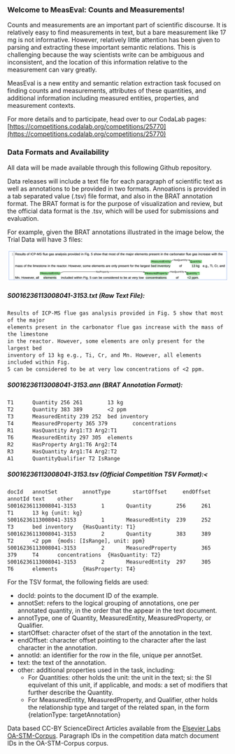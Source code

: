 ### Welcome to MeasEval: Counts and Measurements!

Counts and measurements are an important part of scientific discourse. It is relatively easy to find measurements in text, but a bare measurement like 17 mg is not informative. However, relatively little attention has been given to parsing and extracting these important semantic relations. This is challenging because the way scientists write can be ambiguous and inconsistent, and the location of this information relative to the measurement can vary greatly.

MeasEval is a new entity and semantic relation extraction task focused on finding counts and measurements, attributes of these quantities, and additional information including measured entities, properties, and measurement contexts.

For more details and to participate, head over to our CodaLab pages:
[https://competitions.codalab.org/competitions/25770](https://competitions.codalab.org/competitions/25770)

### Data Formats and Availability

All data will be made available through this following Github repository.

Data releases will include a text file for each paragraph of scientific text as well as annotations to be provided in two formats. Annoations is provided in a tab separated value (.tsv) file format, and also in the BRAT annotation format. The BRAT format is for the purpose of visualization and review, but the official data format is the .tsv, which will be used for submissions and evaluation.

For example, given the BRAT annotations illustrated in the image below, the Trial Data will have 3 files:

![Brat Example](assets/brat-example.jpg)

##### S0016236113008041-3153.txt (Raw Text File):

```
Results of ICP-MS flue gas analysis provided in Fig. 5 show that most of the major
elements present in the carbonator flue gas increase with the mass of the limestone
in the reactor. However, some elements are only present for the largest bed
inventory of 13 kg e.g., Ti, Cr, and Mn. However, all elements included within Fig.
5 can be considered to be at very low concentrations of <2 ppm.
```

##### S0016236113008041-3153.ann (BRAT Annotation Format):

```
T1      Quantity 256 261        13 kg
T2      Quantity 383 389        <2 ppm
T3      MeasuredEntity 239 252  bed inventory
T4      MeasuredProperty 365 379        concentrations
R1      HasQuantity Arg1:T3 Arg2:T1     
T6      MeasuredEntity 297 305  elements
R2      HasProperty Arg1:T6 Arg2:T4     
R3      HasQuantity Arg1:T4 Arg2:T2     
A1      QuantityQualifier T2 IsRange
```

##### S0016236113008041-3153.tsv (Official Competition TSV Format):<

```
docId   annotSet        annotType       startOffset     endOffset       annotId text    other
S0016236113008041-3153        1       Quantity        256     261     T1      13 kg {unit: kg}
S0016236113008041-3153        1       MeasuredEntity  239     252     T3      bed inventory   {HasQuantity: T1}
S0016236113008041-3153        2       Quantity        383     389     T2      <2 ppm  {mods: [IsRange], unit: ppm}
S0016236113008041-3153        2       MeasuredProperty        365     379     T4      concentrations  {HasQuantity: T2}
S0016236113008041-3153        2       MeasuredEntity  297     305     T6      elements        {HasProperty: T4}
```

For the TSV format, the following fields are used:

* docId: points to the document ID of the example.
* annotSet: refers to the logical grouping of annotations, one per annotated quantity, in the order that the appear in the text document.
* annotType, one of Quantity, MeasuredEntity, MeasuredProperty, or Qualifier.
* startOffset: character ofset of the start of the annotation in the text.
* endOffset: character offset pointing to the character after the last character in the annotation.
* annotId: an identifier for the row in the file, unique per annotSet.
* text: the text of the annotation.
* other: additional properties used in the task, including:
  * For Quantities: other holds the unit: the unit in the text; si: the SI equivelant of this unit, if applicable, and mods: a set of modifiers that further describe the Quantity.
  * For MeasuredEntity, MeasuredProperty, and Qualifier, other holds the relationship type and target of the related span, in the form {relationType: targetAnnotation}

Data based CC-BY ScienceDirect Articles available from the [Elsevier Labs OA-STM-Corpus](https://github.com/elsevierlabs/OA-STM-Corpus). Paragraph IDs in the competition data match document IDs in the OA-STM-Corpus corpus.
